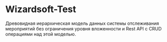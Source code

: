 # Wizardsoft-Test
Древовидная иерархическая модель данных системы отслеживания мероприятий без ограничения уровня вложенности и Rest API с CRUD операциями над этой моделью.
